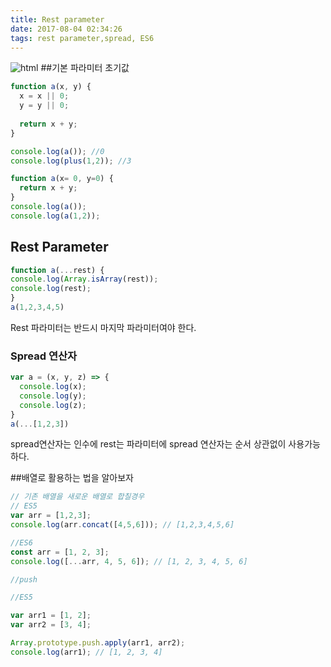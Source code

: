 ```yaml
---
title: Rest parameter
date: 2017-08-04 02:34:26
tags: rest parameter,spread, ES6
---
```

![html](../../../../images/es6.png)
##기본 파라미터 초기값

```js
function a(x, y) {
  x = x || 0;
  y = y || 0;
  
  return x + y;
}

console.log(a()); //0
console.log(plus(1,2)); //3
```

```js
function a(x= 0, y=0) {
  return x + y;
}
console.log(a());
console.log(a(1,2));
```

## Rest Parameter
```js
function a(...rest) {
console.log(Array.isArray(rest));
console.log(rest);
}
a(1,2,3,4,5)
```
Rest 파라미터는 반드시 마지막 파라미터여야 한다.

### Spread 연산자
```js
var a = (x, y, z) => {
  console.log(x);
  console.log(y);
  console.log(z);
}
a(...[1,2,3])
```
spread연산자는 인수에 rest는 파라미터에
spread 연산자는 순서 상관없이 사용가능하다.

##배열로 활용하는 법을 알아보자

```js
// 기존 배열을 새로운 배열로 합칠경우
// ES5 
var arr = [1,2,3];
console.log(arr.concat([4,5,6])); // [1,2,3,4,5,6]

//ES6
const arr = [1, 2, 3];
console.log([...arr, 4, 5, 6]); // [1, 2, 3, 4, 5, 6]

//push

//ES5

var arr1 = [1, 2];
var arr2 = [3, 4];

Array.prototype.push.apply(arr1, arr2);
console.log(arr1); // [1, 2, 3, 4]


```